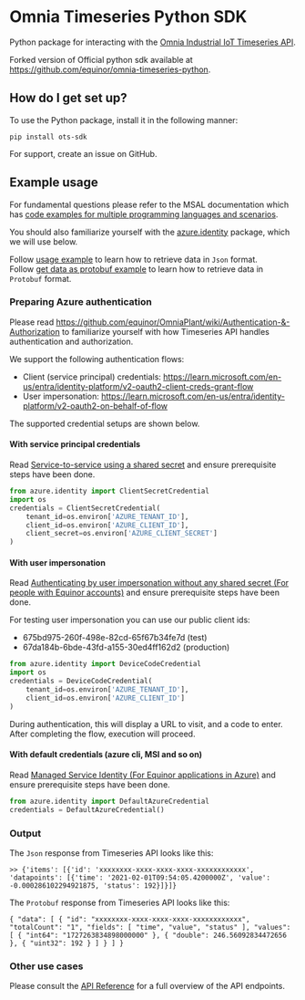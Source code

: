 # Omnia Timeseries Python SDK

Python package for interacting with the [Omnia Industrial IoT Timeseries API](https://github.com/equinor/OmniaPlant/wiki).

Forked version of Official python sdk available at https://github.com/equinor/omnia-timeseries-python.

## How do I get set up? ###

To use the Python package, install it in the following manner:

```
pip install ots-sdk
```

For support, create an issue on GitHub.

## Example usage

For fundamental questions please refer to the MSAL documentation which has [code examples for multiple programming languages and scenarios](https://learn.microsoft.com/en-us/entra/identity-platform/sample-v2-code?tabs=apptype).

You should also familiarize yourself with the [azure.identity](https://learn.microsoft.com/en-us/python/api/overview/azure/identity-readme?view=azure-python) package, which we will use below.

Follow [usage example](https://github.com/equinor/omnia-timeseries-python/blob/main/examples/usage_example.ipynb) to learn how to retrieve data in `Json` format.  
Follow [get data as protobuf example](https://github.com/equinor/omnia-timeseries-python/blob/main/examples/get_data_protobuf.ipynb) to learn how to retrieve data in `Protobuf` format.

### Preparing Azure authentication

Please read https://github.com/equinor/OmniaPlant/wiki/Authentication-&-Authorization to familiarize yourself with how Timeseries API handles authentication and authorization.

We support the following authentication flows:
- Client (service principal) credentials: https://learn.microsoft.com/en-us/entra/identity-platform/v2-oauth2-client-creds-grant-flow
- User impersonation: https://learn.microsoft.com/en-us/entra/identity-platform/v2-oauth2-on-behalf-of-flow

The supported credential setups are shown below.

#### With service principal credentials

Read [Service-to-service using a shared secret](https://github.com/equinor/OmniaPlant/wiki/Authentication-&-Authorization#service-to-service-using-a-shared-secret) and ensure prerequisite steps have been done.

```python
from azure.identity import ClientSecretCredential
import os
credentials = ClientSecretCredential(
    tenant_id=os.environ['AZURE_TENANT_ID'],
    client_id=os.environ['AZURE_CLIENT_ID'],
    client_secret=os.environ['AZURE_CLIENT_SECRET']
)
```

#### With user impersonation

Read [Authenticating by user impersonation without any shared secret (For people with Equinor accounts)](https://github.com/equinor/OmniaPlant/wiki/Authentication-&-Authorization#authenticating-by-user-impersonation-without-any-shared-secret-for-people-with-equinor-accounts) and ensure prerequisite steps have been done.

For testing user impersonation you can use our public client ids:

- 675bd975-260f-498e-82cd-65f67b34fe7d (test)
- 67da184b-6bde-43fd-a155-30ed4ff162d2 (production)

```python
from azure.identity import DeviceCodeCredential
import os
credentials = DeviceCodeCredential(
    tenant_id=os.environ['AZURE_TENANT_ID'],
    client_id=os.environ['AZURE_CLIENT_ID']
)
```

During authentication, this will display a URL to visit, and a code to enter. After completing
the flow, execution will proceed.

#### With default credentials (azure cli, MSI and so on)

Read [Managed Service Identity (For Equinor applications in Azure)](https://github.com/equinor/OmniaPlant/wiki/Authentication-&-Authorization#managed-service-identity-for-equinor-applications-in-azure) and ensure prerequisite steps have been done.

```python
from azure.identity import DefaultAzureCredential
credentials = DefaultAzureCredential()
```

### Output

The `Json` response from Timeseries API looks like this:
```
>> {'items': [{'id': 'xxxxxxxx-xxxx-xxxx-xxxx-xxxxxxxxxxxx', 'datapoints': [{'time': '2021-02-01T09:54:05.4200000Z', 'value': -0.000286102294921875, 'status': 192}]}]}
```

The `Protobuf` response from Timeseries API looks like this:
```
{ "data": [ { "id": "xxxxxxxx-xxxx-xxxx-xxxx-xxxxxxxxxxxx", "totalCount": "1", "fields": [ "time", "value", "status" ], "values": [ { "int64": "1727263834898000000" }, { "double": 246.56092834472656 }, { "uint32": 192 } ] } ] }
```

### Other use cases

Please consult the [API Reference](https://api.equinor.com/api-details#api=Timeseries-api-v1-7) for a full overview of the API endpoints.
